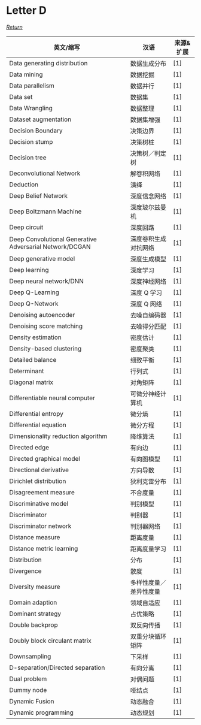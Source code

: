 # Letter D
[*Return*](https://github.com/SyncedAI00/Artificial-Intelligence-Terminology/blob/master/README.md)

英文/缩写|汉语|来源&扩展
---|---|---
Data generating distribution|数据生成分布|[1]
Data mining	|数据挖掘|[1]
Data parallelism|数据并行|[1]
Data set	|数据集|[1]
Data Wrangling|数据整理|[1]
Dataset augmentation|数据集增强|[1]
Decision Boundary	|决策边界|[1]
Decision stump|	决策树桩|[1]
Decision tree	|决策树／判定树|[1]
Deconvolutional Network|解卷积网络|[1]
Deduction	|演绎|[1]
Deep Belief Network	|深度信念网络|[1]
Deep Boltzmann Machine|深度玻尔兹曼机|[1]
Deep circuit|深度回路|[1]
Deep Convolutional Generative Adversarial Network/DCGAN|	深度卷积生成对抗网络|[1]
Deep generative model|深度生成模型|[1]
Deep learning|	深度学习|[1]
Deep neural network/DNN|	深度神经网络|[1]
Deep Q-Learning	|深度 Q 学习|[1]
Deep Q-Network	|深度 Q 网络|[1]
Denoising autoencoder|去噪自编码器|[1]
Denoising score matching|去噪得分匹配|[1]
Density estimation 	|密度估计|[1]
Density-based clustering|密度聚类|[1]
Detailed balance|细致平衡|[1]
Determinant|行列式|[1]
Diagonal matrix|对角矩阵|[1]
Differentiable neural computer|	可微分神经计算机|[1]
Diﬀerential entropy|微分熵|[1]
Diﬀerential equation|微分方程|[1]
Dimensionality reduction algorithm|	降维算法|[1]
Directed edge|有向边|[1]
Directed graphical model|有向图模型|[1]
Directional derivative|方向导数|[1]
Dirichlet distribution|狄利克雷分布|[1]
Disagreement measure	|不合度量|[1]
Discriminative model	|判别模型|[1]
Discriminator|	判别器|[1]
Discriminator network|判别器网络|[1]
Distance measure	|距离度量|[1]
Distance metric learning|距离度量学习|[1]
Distribution|	分布|[1]
Divergence|	散度|[1]
Diversity measure	|多样性度量／差异性度量|[1]
Domain adaption	|领域自适应|[1]
Dominant strategy|占优策略|[1]
Double backprop|双反向传播|[1]
Doubly block circulant matrix|双重分块循环矩阵|[1]
Downsampling	|下采样|[1]
D-separation/Directed separation|有向分离|[1]
Dual problem |	对偶问题|[1]
Dummy node	|哑结点|[1]
Dynamic Fusion	|动态融合|[1]
Dynamic programming|动态规划|[1]
